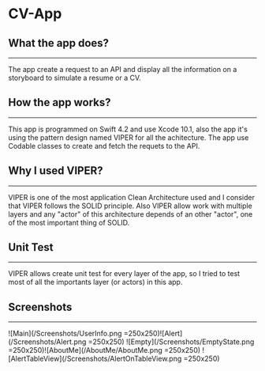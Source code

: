 # CV-App

## What the app does?
------
The app create a request to an API and display all the information on a storyboard to simulate a resume or a CV.

## How the app works?
------
This app is  programmed on Swift 4.2 and use Xcode 10.1, also the app it's using the pattern design named VIPER for all the achitecture. The app use Codable classes to create and fetch the requets to the API.

## Why I used VIPER?
------
VIPER is one of the most application Clean Architecture used and I consider that VIPER follows the SOLID principle. Also VIPER allow work with multiple layers and any "actor" of this architecture depends of an other "actor", one of the most important thing of SOLID.

## Unit Test
------
VIPER allows create unit test for every layer of the app, so I tried to test most of all the importants layer (or actors) in this app.

## Screenshots
-------

![Main](/Screenshots/UserInfo.png =250x250)![Alert](/Screenshots/Alert.png =250x250)
![Empty](/Screenshots/EmptyState.png =250x250)![AboutMe](/AboutMe/AboutMe.png =250x250)
![AlertTableView](/Screenshots/AlertOnTableView.png =250x250)
